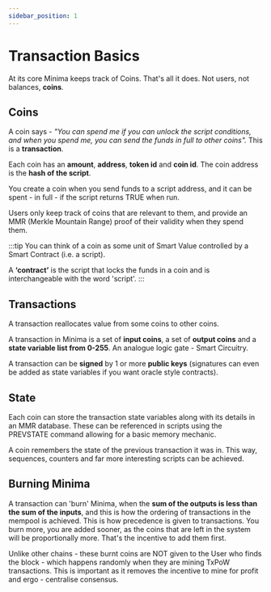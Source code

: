 ```yaml
---
sidebar_position: 1
---
```


# Transaction Basics

At its core Minima keeps track of Coins. That's all it does. Not users, not balances, **coins**. 

## Coins

A coin says - *"You can spend me if you can unlock the script conditions, and when you spend me, you can send the funds in full to other coins".* This is a **transaction**. 

Each coin has an **amount**, **address**, **token id** and **coin id**. The coin address is the **hash of the script**. 

You create a coin when you send funds to a script address, and it can be spent - in full - if the script returns TRUE when run. 

Users only keep track of coins that are relevant to them, and provide an MMR (Merkle Mountain Range) proof of their validity when they spend them. 

:::tip
You can think of a coin as some unit of Smart Value controlled by a Smart Contract (i.e. a script).

A **‘contract’** is the script that locks the funds in a coin and is interchangeable with the word 'script'.
:::

## Transactions

A transaction reallocates value from some coins to other coins. 

A transaction in Minima is a set of **input coins**, a set of **output coins** and a **state variable list from 0-255**. An analogue logic gate - Smart Circuitry. 

A transaction can be **signed** by 1 or more **public keys** (signatures can even be added as state variables if you want oracle style contracts).


## State

Each coin can store the transaction state variables along with its details in an MMR database. These can be referenced in scripts using the PREVSTATE command allowing for a basic memory mechanic. 

A coin remembers the state of the previous transaction it was in. This way, sequences, counters and far more interesting scripts can be achieved.

## Burning Minima

A transaction can 'burn' Minima, when the **sum of the outputs is less than the sum of the inputs**, and this is how the ordering of transactions in the mempool is achieved. This is how precedence is given to transactions. You burn more, you are added sooner, as the coins that are left in the system will be proportionally more. That's the incentive to add them first. 

Unlike other chains - these burnt coins are NOT given to the User who finds the block - which happens randomly when they are mining TxPoW transactions. This is important as it removes the incentive to mine for profit and ergo - centralise consensus.